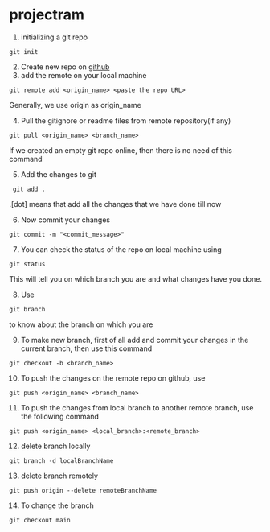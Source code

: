 # projectram

1) initializing a git repo 
```
git init
```
2) Create new repo on [github](https://github.com)
3) add the remote on your local machine
``` 
git remote add <origin_name> <paste the repo URL>   
``` 
Generally, we use origin as origin_name

4) Pull the gitignore or readme files from remote repository(if any) 
```
git pull <origin_name> <branch_name>   
```
 If we created an empty git repo online, then there is no need of this command

5) Add the changes to git
```
 git add .
 ```    
 .[dot] means that add all the changes that we have done till now

6) Now commit your changes
```
git commit -m "<commit_message>"
```
7) You can check the status of the repo on local machine using  
```
git status
```
This will tell you on which branch you are and what changes have you done.

8) Use
``` 
git branch
```
to know about the branch on which you are

9) To make new branch, first of all add and commit your changes in the current branch, then use this command  
```
git checkout -b <branch_name>
```
10) To push the changes on the remote repo on github, use 
```
git push <origin_name> <branch_name>
```
11) To push the changes from local branch to another remote branch, use the following command 
```
git push <origin_name> <local_branch>:<remote_branch>
```
12) delete branch locally 
```
git branch -d localBranchName
```
13) delete branch remotely 
```
git push origin --delete remoteBranchName
```
14) To change the branch 
```
git checkout main
```
